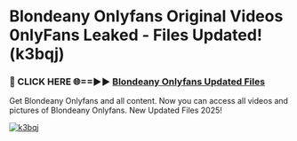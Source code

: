 # Blondeany Onlyfans Original Videos 0nlyFans Leaked - Files Updated! (k3bqj)

<h3>🔴 CLICK HERE 🌐==►► <a href="https://tinyurl.com/2m67pmp6" rel="nofollow">Blondeany Onlyfans Updated Files</a></h3>

Get Blondeany Onlyfans and all content. Now you can access all videos and pictures of Blondeany Onlyfans. New Updated Files 2025!

[![k3bqj](https://i.imgur.com/H4QAA4z.gif)](https://tinyurl.com/2m67pmp6)